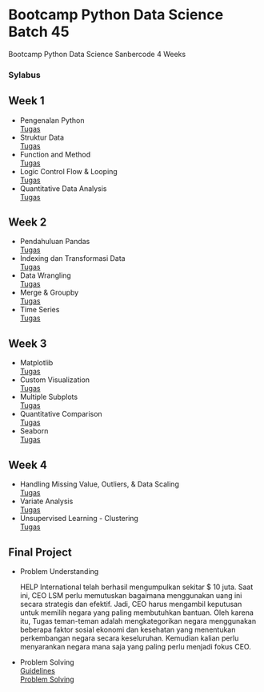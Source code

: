 # Bootcamp Python Data Science Batch 45
 Bootcamp Python Data Science Sanbercode 4 Weeks

 ### Sylabus

 ## Week 1

 - Pengenalan Python<br>
    [Tugas](./week%201/Tugas%20Hari%201.ipynb)<br>
 - Struktur Data<br>
    [Tugas](./week%201/Tugas%20Hari%202.ipynb)<br>
 - Function and Method<br>
    [Tugas](./week%201/Tugas%20Hari%203.ipynb)<br>
 - Logic Control Flow & Looping<br>
    [Tugas](./week%201/Tugas%20Hari%204.ipynb)<br>
 - Quantitative Data Analysis<br>
    [Tugas](./week%201/tugas_hari_5_2.ipynb)<br>


 ## Week 2

 - Pendahuluan Pandas<br>
    [Tugas](./week%202/Tugas%20Hari%201%20Pekan%202.ipynb)<br>
 - Indexing dan Transformasi Data<br>
    [Tugas](./week%202/Tugas%20Hari%202%20Pekan%202.ipynb)<br>
 - Data Wrangling<br>
    [Tugas](./week%202/Tugas%20Hari%203%20Pekan%202.ipynb)<br>
 - Merge & Groupby<br>
    [Tugas](./week%202/Tugas%20Hari%204%20Pekan%202.ipynb)<br>
 - Time Series<br>
    [Tugas](./week%202/Tugas%20Hari%205%20Pekan%202.ipynb)<br>


 ## Week 3<br>
 
 - Matplotlib<br>
   [Tugas](./week%203/Tugas_Hari_1_Pekan_3.ipynb)<br>
 - Custom Visualization<br>
   [Tugas](./week%203/Tugas%20%20Hari%202%20Pekan%203.ipynb)<br>
 - Multiple Subplots<br>
   [Tugas](./week%203/Tugas%20Hari%203%20Pekan%203.ipynb)<br>
 - Quantitative Comparison<br>
   [Tugas](./week%203/Tugas%20Hari%204%20Pekan%203.ipynb)<br>
 - Seaborn<br>
   [Tugas](./week%203/Tugas%20Hari%205%20Pekan%203.ipynb)<br>

 ## Week 4<br>
 
 - Handling Missing Value, Outliers, & Data Scaling<br>
   [Tugas](./week%204/Tugas_1_Pekan_4_(EDA).ipynb)<br>
 - Variate Analysis<br>
   [Tugas](./week%204/Tugas_2_Pekan_4(EDA).ipynb)<br>
 - Unsupervised Learning - Clustering<br>
   [Tugas](./week%204/Tugas_Day_3(EDA).ipynb)<br>

   
## Final Project<br>

 - Problem Understanding<br>

   HELP International telah berhasil mengumpulkan sekitar $ 10 juta. Saat ini, CEO LSM perlu memutuskan bagaimana menggunakan uang ini secara strategis dan efektif. Jadi, CEO harus mengambil keputusan untuk memilih negara yang paling membutuhkan bantuan. Oleh karena itu, Tugas teman-teman adalah mengkategorikan negara menggunakan beberapa faktor sosial ekonomi dan kesehatan yang menentukan perkembangan negara secara keseluruhan. Kemudian kalian perlu menyarankan negara mana saja yang paling perlu menjadi fokus CEO.<br>

 - Problem Solving<br>
   [Guidelines](./final%20project/W4%20-%20Final%20Project%20Guide.ipynb)<br>
   [Problem Solving](./final%20project/finalProject.ipynb)<br>

